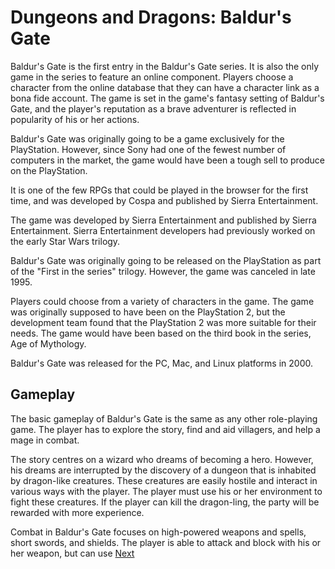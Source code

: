 # Dungeons and Dragons: Baldur's Gate

Baldur's Gate is the first entry in the Baldur's Gate series. It is also the only game in the series to feature an online component. Players choose a character from the online database that they can have a character link as a bona fide account. The game is set in the game's fantasy setting of Baldur's Gate, and the player's reputation as a brave adventurer is reflected in popularity of his or her actions.

Baldur's Gate was originally going to be a game exclusively for the PlayStation. However, since Sony had one of the fewest number of computers in the market, the game would have been a tough sell to produce on the PlayStation.

It is one of the few RPGs that could be played in the browser for the first time, and was developed by Cospa and published by Sierra Entertainment.

The game was developed by Sierra Entertainment and published by Sierra Entertainment. Sierra Entertainment developers had previously worked on the early Star Wars trilogy.

Baldur's Gate was originally going to be released on the PlayStation as part of the "First in the series" trilogy. However, the game was canceled in late 1995.

Players could choose from a variety of characters in the game. The game was originally supposed to have been on the PlayStation 2, but the development team found that the PlayStation 2 was more suitable for their needs. The game would have been based on the third book in the series, Age of Mythology.

Baldur's Gate was released for the PC, Mac, and Linux platforms in 2000.

## Gameplay

The basic gameplay of Baldur's Gate is the same as any other role-playing game. The player has to explore the story, find and aid villagers, and help a mage in combat.

The story centres on a wizard who dreams of becoming a hero. However, his dreams are interrupted by the discovery of a dungeon that is inhabited by dragon-like creatures. These creatures are easily hostile and interact in various ways with the player. The player must use his or her environment to fight these creatures. If the player can kill the dragon-ling, the party will be rewarded with more experience.

Combat in Baldur's Gate focuses on high-powered weapons and spells, short swords, and shields. The player is able to attack and block with his or her weapon, but can use
[Next](27.md)